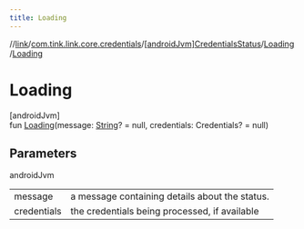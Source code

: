 ```yaml
---
title: Loading
---
```

//[link](../../../../index.html)/[com.tink.link.core.credentials](../../index.html)/[[androidJvm]CredentialsStatus](../index.html)/[Loading](index.html)/[Loading](-loading.html)



# Loading



[androidJvm]\
fun [Loading](-loading.html)(message: [String](https://kotlinlang.org/api/latest/jvm/stdlib/kotlin/-string/index.html)? = null, credentials: Credentials? = null)



## Parameters


androidJvm

| | |
|---|---|
| message | a message containing details about the status. |
| credentials | the credentials being processed, if available |




